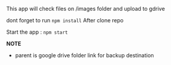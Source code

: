 This app will check files on /images folder and upload to gdrive

dont forget to run `npm install` After clone repo

Start the app :
`npm start`

**NOTE**

- parent is google drive folder link for backup destination
